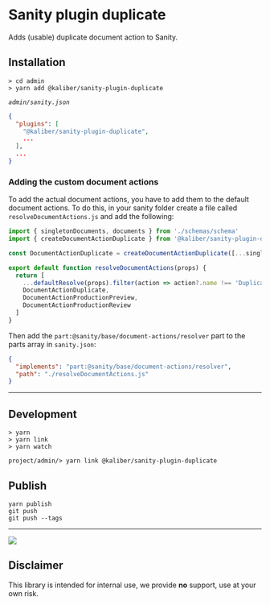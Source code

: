 # Sanity plugin duplicate
Adds (usable) duplicate document action to Sanity.

## Installation

```
> cd admin
> yarn add @kaliber/sanity-plugin-duplicate
```

_`admin/sanity.json`_

```json
{
  "plugins": [
    "@kaliber/sanity-plugin-duplicate",
    ...
  ],
  ...
}
```

### Adding the custom document actions

To add the actual document actions, you have to add them to the default document actions. To do this, in your sanity folder create a file called `resolveDocumentActions.js` and add the following:

```js
import { singletonDocuments, documents } from './schemas/schema'
import { createDocumentActionDuplicate } from '@kaliber/sanity-plugin-duplicate'

const DocumentActionDuplicate = createDocumentActionDuplicate([...singletonDocuments, ...documents])

export default function resolveDocumentActions(props) {
  return [
    ...defaultResolve(props).filter(action => action?.name !== 'DuplicateAction'),
    DocumentActionDuplicate,
    DocumentActionProductionPreview,
    DocumentActionProductionReview
  ]
}

```

Then add the `part:@sanity/base/document-actions/resolver` part to the parts array in `sanity.json`:

```json
{
  "implements": "part:@sanity/base/document-actions/resolver",
  "path": "./resolveDocumentActions.js"
}
```

---

## Development

```
> yarn
> yarn link
> yarn watch
```

```
project/admin/> yarn link @kaliber/sanity-plugin-duplicate
```

## Publish

```
yarn publish
git push
git push --tags
```

---

![](https://media.giphy.com/media/3oriOfWPE8r5YeK3lK/giphy.gif)

## Disclaimer
This library is intended for internal use, we provide __no__ support, use at your own risk.
